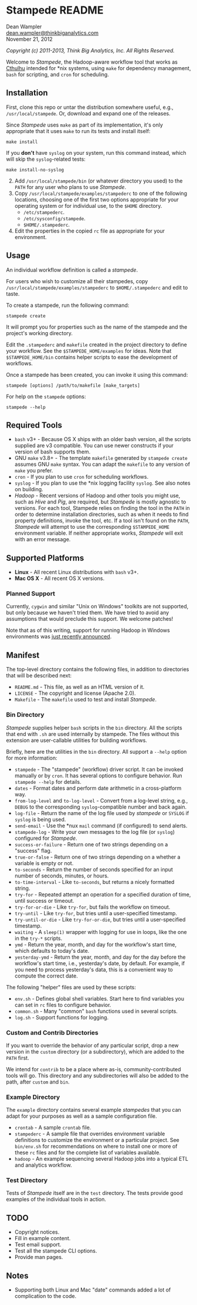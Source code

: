 # Stampede README

Dean Wampler<br/>
[dean.wampler@thinkbiganalytics.com](mailto:dean.wampler@thinkbiganalytics.com)<br/>
November 21, 2012

*Copyright (c) 2011-2013, Think Big Analytics, Inc. All Rights Reserved.*

Welcome to *Stampede*, the Hadoop-aware workflow tool that works as [Cthulhu](http://en.wikipedia.org/wiki/Cthulhu) intended for *nix systems, using `make` for dependency management, `bash` for scripting, and `cron` for scheduling.

## Installation

First, clone this repo or untar the distribution somewhere useful, e.g., `/usr/local/stampede`. Or, download and expand one of the releases.

Since *Stampede* uses `make` as part of its implementation, it's only appropriate that it uses `make` to run its tests and install itself:

    make install

If you **don't** have `syslog` on your system, run this command instead, which will skip the `syslog`-related tests:

    make install-no-syslog

2. Add `/usr/local/stampede/bin` (or whatever directory you used) to the `PATH` for any user who plans to use *Stampede*.
3. Copy `/usr/local/stampede/examples/stampederc` to one of the following locations, choosing one of the first two options appropriate for your operating system or for individual use, to the `$HOME` directory.
    * `/etc/stampederc`.
    * `/etc/sysconfig/stampede`.
    * `$HOME/.stampederc`.
4. Edit the properties in the copied `rc` file as appropriate for your environment.

## Usage

An individual workflow definition is called a *stampede*. 

For users who wish to customize all their stampedes, copy `/usr/local/stampede/examples/stampederc` to `$HOME/.stampederc` and edit to taste.

To create a stampede, run the following command:

    stampede create

It will prompt you for properties such as the name of the stampede and the project's working directory.

Edit the `.stampederc` and `makefile` created in the project directory to define your workflow. See the `$STAMPEDE_HOME/examples` for ideas. Note that `$STAMPEDE_HOME/bin` contains helper scripts to ease the development of workflows.

Once a stampede has been created, you can invoke it using this command:

    stampede [options] /path/to/makefile [make_targets]

For help on the `stampede` options:

    stampede --help

## Required Tools

* `bash` v3+ - Because OS X ships with an older bash version, all the scripts supplied are v3 compatible. You can use newer constructs if your version of bash supports them.
* GNU `make` v3.8+ - The template `makefile` generated by `stampede create` assumes GNU `make` syntax. You can adapt the `makefile` to any version of `make` you prefer.
* `cron` - If you plan to use `cron` for scheduling workflows.
* `syslog` - If you plan to use the *nix logging facility `syslog`. See also notes on building.
* *Hadoop* - Recent versions of Hadoop and other tools you might use, such as *Hive* and *Pig*, are required, but *Stampede* is mostly agnostic to versions. For each tool, Stampede relies on finding the tool in the `PATH` in order to determine installation directories, such as when it needs to find property definitions, invoke the tool, etc. If a tool isn't found on the `PATH`, *Stampede* will attempt to use the corresponding `$STAMPEDE_HOME` environment variable. If neither appropriate works, *Stampede* will exit with an error message.
 
## Supported Platforms

* **Linux** - All recent Linux distributions with `bash` v3+.
* **Mac OS X** - All recent OS X versions.

### Planned Support

Currently, `cygwin` and similar "Unix on Windows" toolkits are not supported, but only because we haven't tried them. We have tried to avoid any assumptions that would preclude this support. We welcome patches!

Note that as of this writing, support for running Hadoop in Windows environments was [just recently announced](https://www.hadooponazure.com/).

## Manifest

The top-level directory contains the following files, in addition to directories that will be described next:

* `README.md` - This file, as well as an HTML version of it.
* `LICENSE` - The copyright and license (Apache 2.0).
* `Makefile` - The `makefile` used to test and install *Stampede*.

### Bin Directory

*Stampede* supplies helper `bash` scripts in the `bin` directory. All the scripts that end with `.sh` are used internally by stampede. The files without this extension are user-callable utilities for building workflows.

Briefly, here are the utilities in the `bin` directory. All support a `--help` option for more information:

* `stampede` - The "stampede" (workflow) driver script. It can be invoked manually or by `cron`. It has several options to configure behavior. Run `stampede --help` for details.
* `dates` - Format dates and perform date arithmetic in a cross-platform way.
* `from-log-level` and `to-log-level` - Convert from a log-level string, e.g., `DEBUG` to the corresponding `syslog`-compatible number and back again.
* `log-file` - Return the name of the log file used by *stampede* or `SYSLOG` if `syslog` is being used.
* `send-email` - Use the *nux `mail` command (if configured) to send alerts.
* `stampede-log` - Write your own messages to the log file (or `syslog`) configured for *Stampede*.
* `success-or-failure` - Return one of two strings depending on a "success" flag.
* `true-or-false` - Return one of two strings depending on a whether a variable is empty or not.
* `to-seconds` - Return the number of seconds specified for an input number of seconds, minutes, or hours.
* `to-time-interval` - Like `to-seconds`, but returns a nicely formatted string.
* `try-for` - Repeated attempt an operation for a specified duration of time, until success or timeout.
* `try-for-or-die` - Like `try-for`, but fails the workflow on timeout.
* `try-until` - Like `try-for`, but tries until a user-specified timestamp.
* `try-until-or-die` - Like `try-for-or-die`, but tries until a user-specified timestamp.
* `waiting` - A `sleep(1)` wrapper with logging for use in loops, like the one in the `try-*` scripts.
* `ymd` - Return the year, month, and day for the workflow's start time, which defaults to today's date.
* `yesterday-ymd` - Return the year, month, and day for the day before the workflow's start time, i.e., yesterday's date, by default. For example, if you need to process yesterday's data, this is a convenient way to compute the correct date.

The following "helper" files are used by these scripts:

* `env.sh` - Defines global shell variables. Start here to find variables you can set in `rc` files to configure behavior.
* `common.sh` - Many "common" `bash` functions used in several scripts.
* `log.sh` - Support functions for logging.

### Custom and Contrib Directories

If you want to override the behavior of any particular script, drop a new version in the `custom` directory (or a subdirectory), which are added to the `PATH` first.

We intend for `contrib` to be a place where as-is, community-contributed tools will go. This directory and any subdirectories will also be added to the path, after `custom` and `bin`.

### Example Directory

The `example` directory contains several example *stampedes* that you can adapt for your purposes as well as a sample configuration file.

* `crontab` - A sample `crontab` file.
* `stampederc` - A sample file that overrides environment variable definitions to customize the environment or a particular project. See `bin/env.sh` for recommendations on where to install one or more of these `rc` files and for the complete list of variables available.
* `hadoop` - An example sequencing several Hadoop jobs into a typical ETL and analytics workflow.
 
### Test Directory

Tests of *Stampede* itself are in the `test` directory. The tests provide good examples of the individual tools in action.

## TODO

* Copyright notices.
* Fill in example content.
* Test email support.
* Test all the stampede CLI options.
* Provide man pages.
 
## Notes

* Supporting both Linux and Mac "date" commands added a lot of complication to the code. 